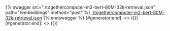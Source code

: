 [#generator:start]: <> ({ "template": "openapi" })
[#generator:start]: <> ({ "template": "openapi" })
{% swagger src="./togethercomputer-m2-bert-80M-32k-retrieval.json" path="/embeddings" method="post" %}
[./togethercomputer-m2-bert-80M-32k-retrieval.json](./togethercomputer-m2-bert-80M-32k-retrieval.json)
{% endswagger %}
[#generator:end]: <> ({})
[#generator:end]: <> ({})